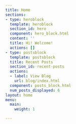 ```yaml
---
title: Home
sections:
- type: heroblock
  template: heroblock
  section_id: hero
  component: hero_block.html
  content: ''
  title: Hi! Welcome!
  actions: []
- type: postsblock
  template: postsblock
  title: Recent Posts
  section_id: recent-posts
  actions:
  - label: View Blog
    url: blog/index.html
  component: posts_block.html
  num_posts_displayed: 6
layout: home
menu:
  main:
    weight: 1

---
```

